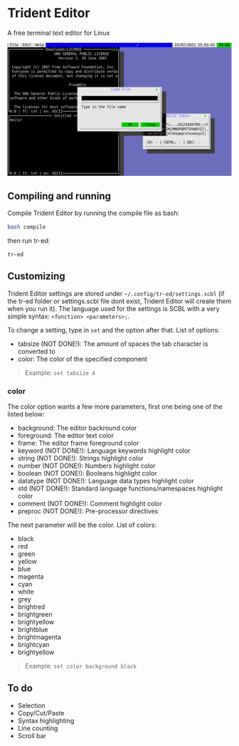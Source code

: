 # Trident Editor
A free terminal text editor for Linux

<img src="pic/img.png"/>

## Compiling and running
Compile Trident Editor by running the compile file as bash: 
```sh
bash compile
```
then run tr-ed:
```
tr-ed
```

## Customizing
Trident Editor settings are stored under `~/.config/tr-ed/settings.scbl` (if the tr-ed folder or settings.scbl file dont exist, Trident Editor will create them when you run it).
The language used for the settings is SCBL with a very simple syntax: `<function> <parameters>;`.

To change a setting, type in `set` and the option after that. List of options:
- tabsize (NOT DONE!): The amount of spaces the tab character is converted to
- color: The color of the specified component

> Example: `set tabsize 4`

### color
The color option wants a few more parameters, first one being one of the listed below:
- background: The editor backround color
- foreground: The editor text color
- frame: The editor frame foreground color
- keyword (NOT DONE!): Language keywords highlight color
- string (NOT DONE!): Strings highlight color
- number (NOT DONE!): Numbers highlight color
- boolean (NOT DONE!): Booleans highlight color
- datatype (NOT DONE!): Language data types highlight color
- std (NOT DONE!): Standard language functions/namespaces highlight color
- comment (NOT DONE!): Comment highlight color
- preproc (NOT DONE!): Pre-processor directives

The next parameter will be the color. List of colors:
- black
- red
- green
- yellow
- blue
- magenta
- cyan
- white
- grey
- brightred
- brightgreen
- brightyellow
- brightblue
- brightmagenta
- brightcyan
- brightyellow

> Example: `set color background black`

## To do
- Selection
- Copy/Cut/Paste
- Syntax highlighting
- Line counting
- Scroll bar